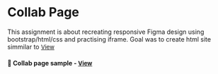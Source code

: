 
# Collab Page

This assignment is about recreating responsive Figma design using bootstrap/html/css and practising iframe. Goal was to create html site simmilar to <a href="https://www.figma.com/community/file/1103216207045748302" style="font-size:small;">View</a><h4>






<h4>🔹 Collab page sample - <a href="https://simonakom.github.io/wikipedia-page/richard-gere.html" style="font-size:small;">View</a><h4>
